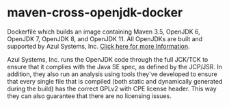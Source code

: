 # maven-cross-openjdk-docker
Dockerfile which builds an image containing Maven 3.5, OpenJDK 6, OpenJDK 7, OpenJDK 8, and OpenJDK 11.  All OpenJDKs are built and supported by Azul Systems, Inc. [Click here for more Information](https://www.azul.com/downloads/zulu/).  

Azul Systems, Inc. runs the OpenJDK code through the full JCK/TCK to ensure that it complies with the Java SE spec, as defined by the JCP/JSR. In addition, they also run an analysis using tools they've developed to ensure that every single file that is compiled (both static and dynamically generated during the build) has the correct GPLv2 with CPE license header. This way they can also guarantee that there are no licensing issues.